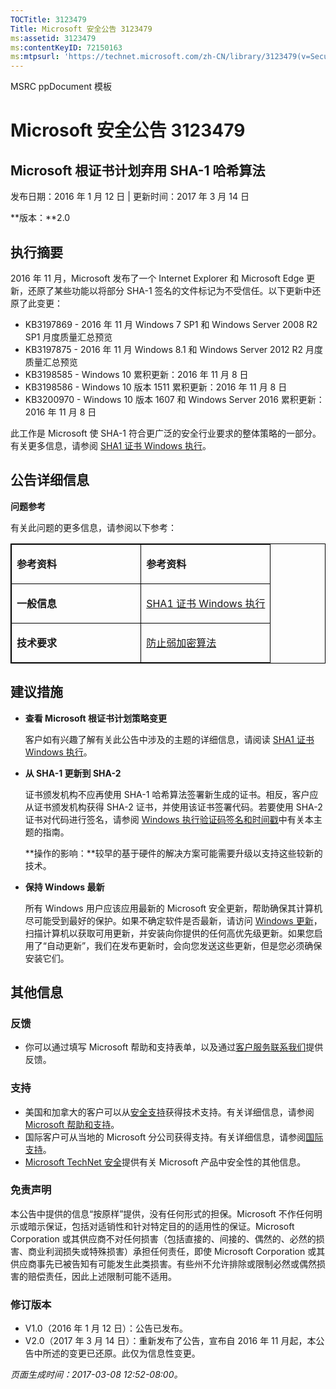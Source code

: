 ```yaml
---
TOCTitle: 3123479
Title: Microsoft 安全公告 3123479
ms:assetid: 3123479
ms:contentKeyID: 72150163
ms:mtpsurl: 'https://technet.microsoft.com/zh-CN/library/3123479(v=Security.10)'
---
```


MSRC ppDocument 模板

Microsoft 安全公告 3123479
==========================

Microsoft 根证书计划弃用 SHA-1 哈希算法
---------------------------------------

发布日期：2016 年 1 月 12 日 | 更新时间：2017 年 3 月 14 日

**版本：**2.0

执行摘要
--------

<span id="sectionToggle0"></span>
2016 年 11 月，Microsoft 发布了一个 Internet Explorer 和 Microsoft Edge 更新，还原了某些功能以将部分 SHA-1 签名的文件标记为不受信任。以下更新中还原了此变更：

-   KB3197869 - 2016 年 11 月 Windows 7 SP1 和 Windows Server 2008 R2 SP1 月度质量汇总预览
-   KB3197875 - 2016 年 11 月 Windows 8.1 和 Windows Server 2012 R2 月度质量汇总预览
-   KB3198585 - Windows 10 累积更新：2016 年 11 月 8 日
-   KB3198586 - Windows 10 版本 1511 累积更新：2016 年 11 月 8 日
-   KB3200970 - Windows 10 版本 1607 和 Windows Server 2016 累积更新：2016 年 11 月 8 日

此工作是 Microsoft 使 SHA-1 符合更广泛的安全行业要求的整体策略的一部分。有关更多信息，请参阅 [SHA1 证书 Windows 执行](https://aka.ms/sha1)。

公告详细信息
------------

<span id="sectionToggle1"></span>
**问题参考**

有关此问题的更多信息，请参阅以下参考：

<p> </p>
<table style="border:1px solid black;">
<colgroup>
<col width="50%" />
<col width="50%" />
</colgroup>
<tbody>
<tr class="odd">
<td style="border:1px solid black;"><p><strong>参考资料</strong></p></td>
<td style="border:1px solid black;"><p><strong>参考资料</strong></p></td>
</tr>  
<tr class="even">
<td style="border:1px solid black;"><p><strong>一般信息</strong></p></td>
<td style="border:1px solid black;"><p><a href="http://aka.ms/sha1">SHA1 证书 Windows 执行</a></p></td>
</tr>  
<tr class="odd">
<td style="border:1px solid black;"><p><strong>技术要求</strong></p></td>
<td style="border:1px solid black;"><p><a href="https://technet.microsoft.com/zh-cn/library/dn375961.aspx">防止弱加密算法</a></p></td>
</tr>  
</tbody>  
</table>
  
建议措施  
--------
  
<span id="sectionToggle2"></span>  
-   **查看 Microsoft 根证书计划策略变更**
  
    客户如有兴趣了解有关此公告中涉及的主题的详细信息，请阅读 [SHA1 证书 Windows 执行](http://aka.ms/sha1)。
  
-   **从 SHA-1 更新到 SHA-2**
  
    证书颁发机构不应再使用 SHA-1 哈希算法签署新生成的证书。相反，客户应从证书颁发机构获得 SHA-2 证书，并使用该证书签署代码。若要使用 SHA-2 证书对代码进行签名，请参阅 [Windows 执行验证码签名和时间戳](http://aka.ms/sha1)中有关本主题的指南。
  
    **操作的影响：**较早的基于硬件的解决方案可能需要升级以支持这些较新的技术。
  
-   **保持 Windows 最新**
  
    所有 Windows 用户应该应用最新的 Microsoft 安全更新，帮助确保其计算机尽可能受到最好的保护。如果不确定软件是否最新，请访问 [Windows 更新](http://windowsupdate.microsoft.com/)，扫描计算机以获取可用更新，并安装向你提供的任何高优先级更新。如果您启用了“自动更新”，我们在发布更新时，会向您发送这些更新，但是您必须确保安装它们。
  
其他信息  
--------
  
<span id="sectionToggle3"></span>  
### 反馈
  
-   你可以通过填写 Microsoft 帮助和支持表单，以及通过[客户服务联系我们](http://support.microsoft.com/zh-cn/kb/?scid=sw;en;1257&amp;showpage=1&amp;ws=technet&amp;sd=tech)提供反馈。
  
### 支持
  
-   美国和加拿大的客户可以从[安全支持](http://go.microsoft.com/fwlink/?linkid=21131)获得技术支持。有关详细信息，请参阅 [Microsoft 帮助和支持](http://support.microsoft.com/zh-cn/)。  
-   国际客户可从当地的 Microsoft 分公司获得支持。有关详细信息，请参阅[国际支持](http://go.microsoft.com/fwlink/?linkid=21155)。  
-   [Microsoft TechNet 安全](http://go.microsoft.com/fwlink/?linkid=21132)提供有关 Microsoft 产品中安全性的其他信息。
  
### 免责声明
  
本公告中提供的信息“按原样”提供，没有任何形式的担保。Microsoft 不作任何明示或暗示保证，包括对适销性和针对特定目的的适用性的保证。Microsoft Corporation 或其供应商不对任何损害（包括直接的、间接的、偶然的、必然的损害、商业利润损失或特殊损害）承担任何责任，即使 Microsoft Corporation 或其供应商事先已被告知有可能发生此类损害。有些州不允许排除或限制必然或偶然损害的赔偿责任，因此上述限制可能不适用。
  
### 修订版本
  
-   V1.0（2016 年 1 月 12 日）：公告已发布。  
-   V2.0（2017 年 3 月 14 日）：重新发布了公告，宣布自 2016 年 11 月起，本公告中所述的变更已还原。此仅为信息性变更。
  
*页面生成时间：2017-03-08 12:52-08:00。*
